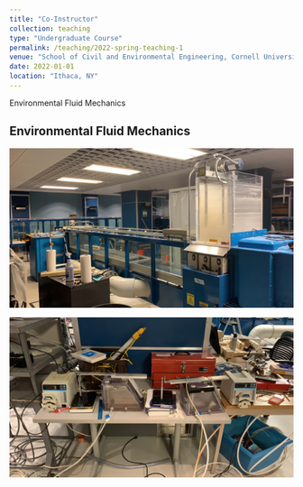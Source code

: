 ```yaml
---
title: "Co-Instructor"
collection: teaching
type: "Undergraduate Course"
permalink: /teaching/2022-spring-teaching-1
venue: "School of Civil and Environmental Engineering, Cornell University"
date: 2022-01-01
location: "Ithaca, NY"
---
```


Environmental Fluid Mechanics

## Environmental Fluid Mechanics

![exp1](/images/Exp1cornell.JPG)

![exp2](/images/Exp2cornell.JPG)
